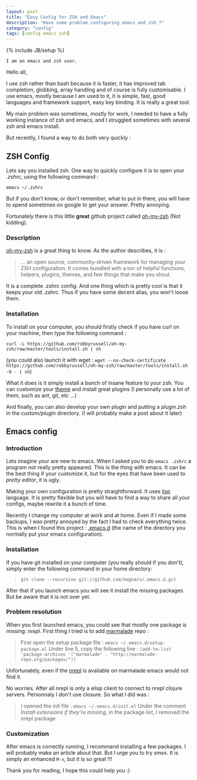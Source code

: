 ```yaml
---
layout: post
title: "Easy Config for ZSH and Emacs"
description: "Have some problem configuring emacs and zsh ?"
category: "config"
tags: [config emacs zsh]
---
```


{% include JB/setup %}

`I am an emacs and zsh user.`

Hello all,

I use zsh rather than bash because it is faster, it has improved tab
completion, globbing, array handling and of course is fully
customisable. I use emacs, mostly because I am used to it, it is
simple, fast, good languages and framework support, easy key binding.
It is really a great tool.

My main problem was sometimes, mostly for work, I needed to have a
fully working instance of zsh and emacs, and I struggled sometimes
with several zsh and emacs install.

But recently, I found a way to do both very quickly :

## ZSH Config

Lets say you installed zsh. One way to quickly configure it is to open
your *.zshrc*, using the following command :

`emacs ~/.zshrc`

But if you don't know, or don't remember, what to put in there, you
will have to spend sometimes on google to get your answer. Pretty
annoying.

Fortunately there is this little **great** github project called
[oh-my-zsh](https://github.com/robbyrussell/oh-my-zsh) (Not kidding).

### Description

[oh-my-zsh](https://github.com/robbyrussell/oh-my-zsh)
is a great thing to know. As the author describes, it is :

> ... an open source, community-driven framework for managing your ZSH
> configuration. It comes bundled with a ton of helpful functions,
> helpers, plugins, themes, and few things that make you shout

It is a complete .zshrc config. And one thing which is pretty cool is
that it keeps your old .zshrc. Thus if you have some decent alias, you
won't loose them.

### Installation

To install on your computer, you should firstly check if you have curl
on your machine, then type the following command :

`curl -L
https://github.com/robbyrussell/oh-my-zsh/raw/master/tools/install.sh
| sh`

(you could also launch it with wget : `wget --no-check-certificate
https://github.com/robbyrussell/oh-my-zsh/raw/master/tools/install.sh
-O - | sh`)

What it does is it simply install a bunch of insane feature to your
zsh. You can customize your
[theme](https://github.com/robbyrussell/oh-my-zsh/wiki/themes) and
install great plugins (I personally use a lot of them, such as ant,
git, etc ...)

And finally, you can also develop your own plugin and putting a
_plugin.zsh_ in the _custom/plugin_ directory. (I will probably make
a post about it later)

## Emacs config

### Introduction

Lets imagine your are new to emacs. When I asked you to do `emacs .zshrc`
a program not really pretty appeared. This is the thing with emacs. It
can be the best thing if your customize it, but for the eyes that have
been used to _pretty editor_, it is ugly.

Making your own configuration is pretty straightforward. It uses
[lisp](http://common-lisp.net/) language. It is pretty flexible but you
will have to find a way to share all your configs, maybe rewrite it a
bunch of time.

Recently I change my computer at work and at home. Even if I made some
backups, I was pretty annoyed by the fact I had to check everything
twice. This is when I found this project :
[.emacs.d](https://github.com/magnars/.emacs.d) (the name of the directory
you normally put your emacs configuration).

### Installation

If you have git installed on your computer (you really should if you don't),
simply enter the following command in your home directory:

> `git clone --recursive git://github.com/magnars/.emacs.d.git`

After that if you launch emacs you will see it install the missing
packages. But be aware that it is not over yet.

### Problem resolution

When you first launched emacs, you could see that mostly one package
is missing: _nrepl_. First thing I tried is to add
[marmalade](http://marmalade-repo.org/) repo :

> First open the setup package file :
> `emacs ~/.emacs.d/setup-package.el`
> Under line 5, copy the following line :
> `(add-to-list 'package-archives '("marmalade" . "http://marmalade-repo.org/packages/"))`

Unfortunately, even if the
[nrepl](http://marmalade-repo.org/packages/nrepl) is available on marmalade
emacs would not find it.

No worries. After all nrepl is only a elisp client to connect to nrepl
clojure servers. Personnaly I don't use closure. So what I did was :

> I opened the init file :
> `emacs ~/.emacs.d/init.el`
> Under the comment _Install extensions if they're missing_, in the package list,
> I removed the nrepl package

### Customization

After emacs is correctly running, I recommand installing a few
packages. I will probably make an article about that. But I urge you
to try _smex_. It is simply an enhanced `M-x`, but it is so great !!!

Thank you for reading, I hope this could help you :)
